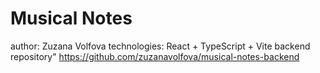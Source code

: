 # Musical Notes

author: Zuzana Volfova
technologies: React + TypeScript + Vite
backend repository" https://github.com/zuzanavolfova/musical-notes-backend
